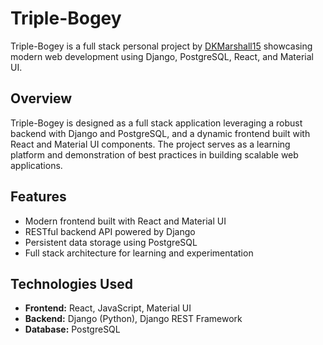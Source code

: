 # Triple-Bogey

Triple-Bogey is a full stack personal project by [DKMarshall15](https://github.com/DKMarshall15) showcasing modern web development using Django, PostgreSQL, React, and Material UI.

## Overview

Triple-Bogey is designed as a full stack application leveraging a robust backend with Django and PostgreSQL, and a dynamic frontend built with React and Material UI components. The project serves as a learning platform and demonstration of best practices in building scalable web applications.

## Features

- Modern frontend built with React and Material UI
- RESTful backend API powered by Django
- Persistent data storage using PostgreSQL
- Full stack architecture for learning and experimentation

## Technologies Used

- **Frontend:** React, JavaScript, Material UI
- **Backend:** Django (Python), Django REST Framework
- **Database:** PostgreSQL


